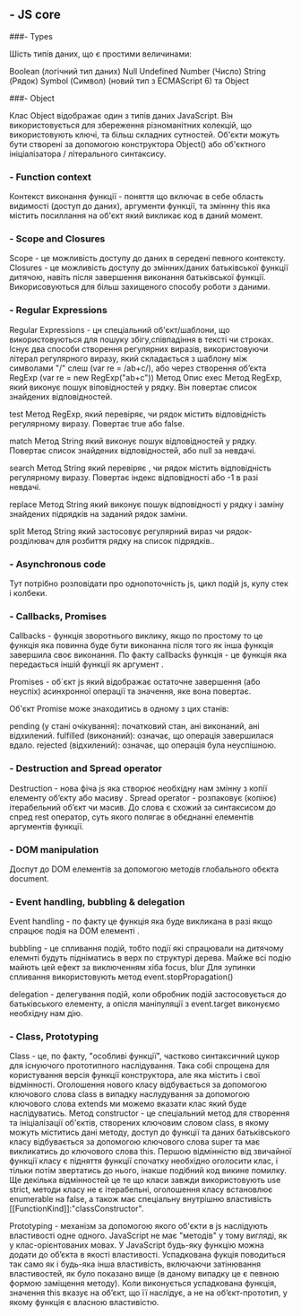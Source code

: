 
## - JS core

###- Types

Шість типів даних, що є простими величинами:

Boolean (логічний тип даних)
Null
Undefined
Number (Число)
String (Рядок)
Symbol (Символ) (новий тип з ECMAScript 6)
та Object

###- Object

Клас Object відображає один з типів даних JavaScript. Він використовується для збереження різноманітних колекцій, що використовують ключі,
та більш складних сутностей. Об'єкти можуть бути створені за допомогою конструктора Object()
або об'єктного ініціалізатора / літерального синтаксису.

### - Function context

Контекст виконання функції - поняття що включає в себе область видимості (доступ до даних),
аргументи функції, та зміннну this яка містить посиллання на об'єкт який викликає код в даний момент.

### - Scope and Closures

Scope - це можливість доступу до даних в середені певного контексту.
Closures - це можливість доступу до змінних/даних батьківської функції дитячою, навіть після завершення виконання батьківської функції.
Викорисовуються для більш захищеного способу роботи з даними. 

### - Regular Expressions

Regular Expressions - цн спеціальний об'єкт/шаблони, що використовуються для пошуку збігу,співпадіння в тексті чи строках.
Існує два способи створення регулярних виразів, використовуючи літерал регулярного виразу, який складається з шаблону між символами "/" слеш (var re = /ab+c/),
або через створення обʼєкта RegExp (var re = new RegExp("ab+c"))
Метод	Опис
exec	Метод RegExp, який виконує пошук віповідностей у рядку. Він повертає список знайдених відповідностей.

test	Метод RegExp, який перевіряє, чи рядок містить відповідність регулярному виразу. Повертає true або false.

match	Метод String який виконує пошук відповідностей у рядку. Повертає список знайдених відповідностей, або null за невдачі.

search	Метод String який перевіряє , чи рядок містить відповідність регулярному виразу. Повертає індекс відповідності або -1 в разі невдачі.

replace	Метод String який виконує пошук відповідності у рядку і заміну знайдених підрядків на заданий рядок заміни.

split	Метод String який застосовує регулярний вираз чи рядок-розділювач для розбиття рядку на список підрядків..

### - Asynchronous code

Тут потрібно розповідати про однопоточність js, цикл подій js, купу стек і колбеки. 

### - Callbacks, Promises

Callbacks - функція зворотнього виклику, якщо по простому то це функція яка повинна буде бути виконанна після того як інша функція завершила своє виконання.
По факту callbacks функція - це функція яка передається іншій функції як аргумент . 

Promises - об`єкт js який відображає остаточне завершення (або неуспіх) асинхронної операції та значення, яке вона повертає.

Об'єкт Promise може знаходитись в одному з цих станів:

pending (у стані очікування): початковий стан, ані виконаний, ані відхилений.
fulfilled (виконаний): означає, що операція завершилася вдало.
rejected (відхилений): означає, що операція була неуспішною.

### - Destruction and Spread operator

Destruction - нова фіча js яка створює необхідну нам змінну з копії елементу обʼєкту або масиву .
Spread operator - розпаковує (копіює) ітерабельний обʼєкт чи масив.
До слова є схожий за синтаксисом до спред rest оператор, суть якого полягає в обєднанні елементів аргументів функції. 

### - DOM manipulation

Доспут до DOM елементів за допомогою методів глобального обєкта document.

### - Event handling, bubbling & delegation

Event handling - по факту це функція яка буде викликана в разі якщо спрацює подія на DOM елементі . 

bubbling - це спливання подій, тобто події які спрацювали на дитячому елемнті будуть підніматись в верх по структурі дерева. 
Майже всі подію майють цей ефект за виключенням хіба focus, blur
Для зупинки спливання використовують метод event.stopPropagation()

delegation - делегування подій, коли обробник подій застосовується до батьківського елементу,
а опісля маніпуляції з event.target виконуємо необхідну нам дію.  

### - Class, Prototyping

Class - це, по факту, "особливі функції", частково синтаксичний цукор для існуючого прототипного наслідування. Така собі спрощена для користування версія функції конструктора,
але  яка містить і свої відмінності. Оголошення нового класу відбувається за допомогою ключового слова class в випадку наслудування за допомогою ключового слова extends 
ми можемо вказати клас який буде наслідуватись. Метод constructor - це спеціальний метод для створення та ініціалізації об'єктів, створених ключовим словом class, в якому можуть міститись дані методу, доступ до функції та даних батьківського класу відбувається за допомогою ключового слова super та має викликатись до ключового слова this.
Першою відмінністю від звичайної функції класу є підняття функції спочатку необхідно оголосити клас, і тільки потім звертатись до нього, інакше подібний код викине помилку.
Ще декілька відмінностей це те що класи завжди використовують use strict, методи класу не є ітерабельні, оголошення класу встановлює enumerable на false, а також має спеціальну внутрішню властивість [[FunctionKind]]:"classConstructor".

Prototyping - механізм за допомогою якого об'єкти в js наслідують властивості одне одного. 
JavaScript не має "методів" у тому вигляді, як у клас-орієнтованих мовах. У JavaScript будь-яку функцію можна додати до обʼєкта в якості властивості. Успадкована фукція поводиться так само як і будь-яка інша властивість, включаючи затінювання властивостей, як було показано вище (в даному випадку це є певною формою заміщення методу).
Коли виконується успадкована функція, значення this вказує на обʼєкт, що її наслідує, а не на обʼєкт-прототип, у якому функція є власною властивістю.

